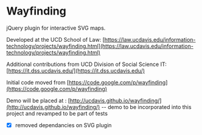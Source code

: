 Wayfinding
==========

jQuery plugin for interactive SVG maps.

Developed at the UCD School of Law: [https://law.ucdavis.edu/information-technology/projects/wayfinding.html](https://law.ucdavis.edu/information-technology/projects/wayfinding.html)

Additional contributions from UCD Division of Social Science IT: [https://it.dss.ucdavis.edu/](https://it.dss.ucdavis.edu/)

Initial code moved from [https://code.google.com/p/wayfinding](https://code.google.com/p/wayfinding)

Demo will be placed at : [http://ucdavis.github.io/wayfinding/](http://ucdavis.github.io/wayfinding/) -- demo to be incorporated into this project and revamped to be part of tests

 - [x] removed dependancies on SVG plugin
